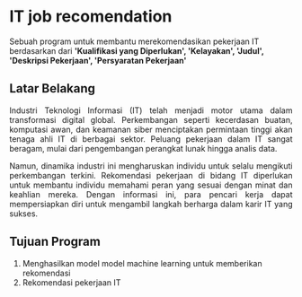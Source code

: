# IT job recomendation
Sebuah program untuk membantu merekomendasikan pekerjaan IT berdasarkan dari **'Kualifikasi yang Diperlukan', 'Kelayakan', 'Judul', 'Deskripsi Pekerjaan', 'Persyaratan Pekerjaan'**

## Latar Belakang
<p align="justify"> Industri Teknologi Informasi (IT) telah menjadi motor utama dalam transformasi digital global. Perkembangan seperti kecerdasan buatan, komputasi awan, dan keamanan siber menciptakan permintaan tinggi akan tenaga ahli IT di berbagai sektor. Peluang pekerjaan dalam IT sangat beragam, mulai dari pengembangan perangkat lunak hingga analis data. </p>

<p align="justify"> Namun, dinamika industri ini mengharuskan individu untuk selalu mengikuti perkembangan terkini. Rekomendasi pekerjaan di bidang IT diperlukan untuk membantu individu memahami peran yang sesuai dengan minat dan keahlian mereka. Dengan informasi ini, para pencari kerja dapat mempersiapkan diri untuk mengambil langkah berharga dalam karir IT yang sukses. </p>

## Tujuan Program
1. Menghasilkan model model machine learning untuk memberikan rekomendasi
2. Rekomendasi pekerjaan IT
